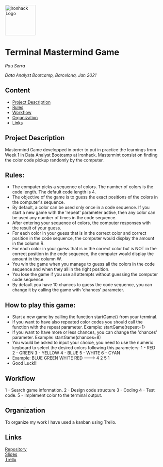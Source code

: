 <img src="https://bit.ly/2VnXWr2" alt="Ironhack Logo" width="100"/>

# Terminal Mastermind Game
*Pau Serra*

*Data Analyst Bootcamp, Barcelona, Jan 2021*

## Content
- [Project Description](#project-description)
- [Rules](#rules)
- [Workflow](#workflow)
- [Organization](#organization)
- [Links](#links)

## Project Description
Mastermind Game developped in order to put in practice the learnings from Week 1 in Data Analyst Bootcamp at Ironhack.
Mastermint consist on finding the color code pickup randomly by the computer.

## Rules:

- The computer picks a sequence of colors. The number of colors is the code length. The default code length is 4.
- The objective of the game is to guess the exact positions of the colors in the computer's sequence.
- By default, a color can be used only once in a code sequence. If you start a new game with the 'repeat' parameter active, then any color can be used any number of times in the code sequence.
- After entering your sequence of colors, the computer responses with the result of your guess.
- For each color in your guess that is in the correct color and correct position in the code sequence, the computer would display the amount in the column R.
- For each color in your guess that is in the correct color but is NOT in the correct position in the code sequence, the computer would display the amount in the column W.
- You win the game when you manage to guess all the colors in the code sequence and when they all in the right position.
- You lose the game if you use all attempts without guessing the computer code sequence.
- By default you have 10 chances to guess the code sequence, you can change it by calling the game with 'chances' parameter.

## How to play this game:

- Start a new game by calling the function startGame() from your terminal.
- If you want to have also repeated color codes you should call the function with the repeat parameter. Example: startGame(repeat=1)
- If you want to have more or less chances, you can change the 'chances' parameter. Example: startGame(chances=8)
- You would be asked to input your choice, you need to use the numeric keyboard to select the desired colors following this parameters:
	1 - RED
	2 - GREEN
	3 - YELLOW
	4 - BLUE
	5 - WHITE
	6 - CYAN
- Example: BLUE GREEN WHITE RED ---> 4 2 5 1
- Good Luck!!

## Workflow
1 - Search game information.
2 - Design code structure
3 - Coding
4 - Test code.
5 - Implement color to the terminal output.

## Organization
To organize my work I have used a kanban using Trello.

## Links
[Repository](https://github.com/p93serra/Project-Week-1-Build-Your-Own-Game)  
[Slides](https://drive.google.com/file/d/1QXMDSfNif1u3iYdPwyF1QwnMRWn5cWcB/view?usp=sharing)  
[Trello](https://trello.com/invite/b/IzFQBVnr/0b7fa21e9c513bf7dd86abf776d33a5b/project1-game)  
